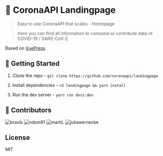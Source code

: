 # 🦠 CoronaAPI Landingpage

> Easy to use CoronaAPI that scales - Homepage

> Here you can find all information to consume or contribute data of COVID-19 / SARS-CoV-2.

Based on [VuePress](https://vuepress.vuejs.org/).

## 🚀 Getting Started

1. Clone the repo - `git clone https://github.com/coronaapi/landingpage`

2. Install dependencies - `cd landingpage && yarn install`

3. Run the dev server - `yarn run docs:dev`

## 🙏 Contributors

![brauls](https://avatars.githubusercontent.com/u/6483465?v=2&s=128)
![ndom91](https://avatars.githubusercontent.com/u/7415984?v=2&s=128)
![martiL](https://avatars.githubusercontent.com/u/5569498?v=2&s=128)
![juliawernecke](https://avatars.githubusercontent.com/u/62464663?v=2&s=128)

## License

MIT
